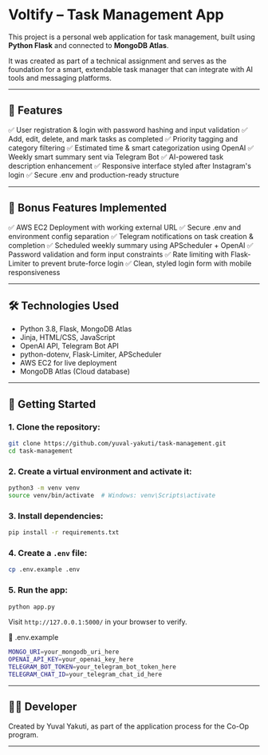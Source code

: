 # Voltify – Task Management App

This project is a personal web application for task management, built using **Python Flask** and connected to **MongoDB Atlas**.

It was created as part of a technical assignment and serves as the foundation for a smart, extendable task manager that can integrate with AI tools and messaging platforms.

---

## 🧠 Features
✅ User registration & login with password hashing and input validation
✅ Add, edit, delete, and mark tasks as completed
✅ Priority tagging and category filtering
✅ Estimated time & smart categorization using OpenAI
✅ Weekly smart summary sent via Telegram Bot
✅ AI-powered task description enhancement
✅ Responsive interface styled after Instagram's login
✅ Secure .env and production-ready structure

---

## 🎁 Bonus Features Implemented
✅ AWS EC2 Deployment with working external URL
✅ Secure .env and environment config separation
✅ Telegram notifications on task creation & completion
✅ Scheduled weekly summary using APScheduler + OpenAI
✅ Password validation and form input constraints
✅ Rate limiting with Flask-Limiter to prevent brute-force login
✅ Clean, styled login form with mobile responsiveness

---

## 🛠️ Technologies Used
- Python 3.8, Flask, MongoDB Atlas
- Jinja, HTML/CSS, JavaScript
- OpenAI API, Telegram Bot API
- python-dotenv, Flask-Limiter, APScheduler
- AWS EC2 for live deployment
- MongoDB Atlas (Cloud database)

---

## 🚀 Getting Started

### 1. Clone the repository:
```bash
git clone https://github.com/yuval-yakuti/task-management.git
cd task-management
```
### 2. Create a virtual environment and activate it:
```bash
python3 -m venv venv
source venv/bin/activate  # Windows: venv\Scripts\activate
```
### 3. Install dependencies:
```bash
pip install -r requirements.txt
```
### 4. Create a `.env` file:
```bash
cp .env.example .env
```
### 5. Run the app:
```bash
python app.py
```
Visit `http://127.0.0.1:5000/` in your browser to verify.

🔐 .env.example
```bash
MONGO_URI=your_mongodb_uri_here
OPENAI_API_KEY=your_openai_key_here
TELEGRAM_BOT_TOKEN=your_telegram_bot_token_here
TELEGRAM_CHAT_ID=your_telegram_chat_id_here
```
---

## 🧑‍💻 Developer
Created by Yuval Yakuti, as part of the application process for the Co-Op program.

---
